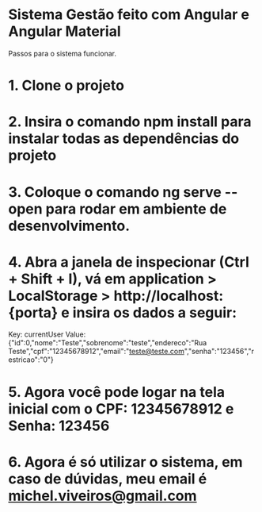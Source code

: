 # Sistema Gestão feito com Angular e Angular Material

Passos para o sistema funcionar.

# 1. Clone o projeto
# 2. Insira o comando npm install para instalar todas as dependências do projeto
# 3. Coloque o comando ng serve --open para rodar em ambiente de desenvolvimento.
# 4. Abra a janela de inspecionar (Ctrl + Shift + I), vá em application > LocalStorage > http://localhost:{porta} e insira os dados a seguir:

Key: currentUser
Value: {"id":0,"nome":"Teste","sobrenome":"teste","endereco":"Rua Teste","cpf":"12345678912","email":"teste@teste.com","senha":"123456","restricao":"0"}

# 5. Agora você pode logar na tela inicial com o CPF: 12345678912 e Senha: 123456
# 6. Agora é só utilizar o sistema, em caso de dúvidas, meu email é michel.viveiros@gmail.com
